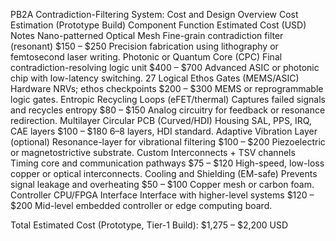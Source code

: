 PB2A Contradiction-Filtering System: Cost and Design Overview
Cost Estimation (Prototype Build)
Component	Function	Estimated Cost (USD)	Notes
Nano-patterned Optical Mesh	Fine-grain contradiction filter (resonant)	$150 – $250	Precision fabrication using lithography or femtosecond laser writing.
Photonic or Quantum Core (CPC)	Final contradiction-resolving logic unit	$400 – $700	Advanced ASIC or photonic chip with low-latency switching.
27 Logical Ethos Gates (MEMS/ASIC)	Hardware NRVs; ethos checkpoints	$200 – $300	MEMS or reprogrammable logic gates.
Entropic Recycling Loops (eFET/thermal)	Captures failed signals and recycles entropy	$80 – $150	Analog circuitry for feedback or resonance redirection.
Multilayer Circular PCB (Curved/HDI)	Housing SAL, PPS, IRQ, CAE layers	$100 – $180	6–8 layers, HDI standard.
Adaptive Vibration Layer (optional)	Resonance-layer for vibrational filtering	$100 – $200	Piezoelectric or magnetostrictive substrate.
Custom Interconnects + TSV channels	Timing core and communication pathways	$75 – $120	High-speed, low-loss copper or optical interconnects.
Cooling and Shielding (EM-safe)	Prevents signal leakage and overheating	$50 – $100	Copper mesh or carbon foam.
Controller CPU/FPGA Interface	Interface with higher-level systems	$120 – $200	Mid-level embedded controller or edge computing board.

Total Estimated Cost (Prototype, Tier-1 Build): $1,275 – $2,200 USD